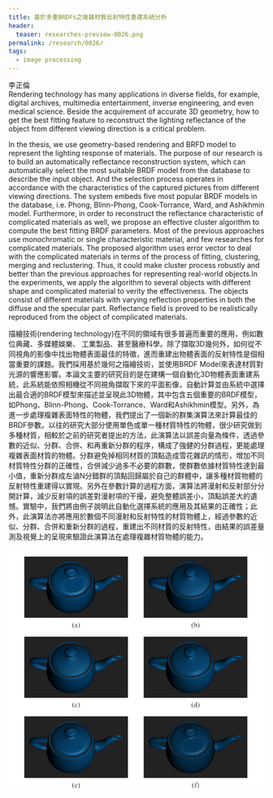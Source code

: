 ```yaml
---
title: 基於多重BRDFs之複雜材質反射特性重建系統分析
header:
  teaser: researches-preview-0026.png
permalink: /research/0026/
tags:
  - image processing
---
```

李正倫
<br>
Rendering technology has many applications in diverse fields, for example, digital archives, multimedia entertainment, inverse engineering, and even medical science. Beside the acquirement of accurate 3D geometry, how to get the best fitting feature to reconstruct the lighting reflectance of the object from different viewing direction is a critical problem. 

In the thesis, we use geometry-based rendering and BRFD model to represent the lighting response of materials. The purpose of our research is to build an automatically reflectance reconstruction system, which can automatically select the most suitable BRDF model from the database to describe the input object. And the selection process operates in accordance with the characteristics of the captured pictures from different viewing directions. The system embeds five most popular BRDF models in the database, i.e. Phong, Blinn-Phong, Cook-Torrance, Ward, and Ashikhmin model. Furthermore, in order to reconstruct the reflectance characteristic of complicated materials as well, we propose an effective cluster algorithm to compute the best fitting BRDF parameters. Most of the previous approaches use monochromatic or single characteristic material, and few researches for complicated materials. The proposed algorithm uses error vector to deal with the complicated materials in terms of the process of fitting, clustering, merging and reclustering. Thus, it could make cluster process robustly and better than the previous approaches for representing real-world objects.In the experiments, we apply the algorithm to several objects with different shape and complicated material to verity the effectiveness. The objects consist of different materials with varying reflection properties in both the diffuse and the specular part. Reflectance field is proved to be realistically reproduced from the object of complicated materials.

描繪技術(rendering technology)在不同的領域有很多普遍而重要的應用，例如數位典藏、多媒體娛樂、 工業製品、甚至醫療科學。除了擷取3D幾何外，如何從不同視角的影像中找出物體表面最佳的特徵，進而重建出物體表面的反射特性是個相當重要的課題。我們採用基於幾何之描繪技術，並使用BRDF Model來表達材質對光源的響應影響。本論文主要的研究目的是在建構一個自動化3D物體表面重建系統，此系統能依照相機從不同視角擷取下來的平面影像，自動計算並由系統中選擇出最合適的BRDF模型來描述並呈現此3D物體，其中包含五個重要的BRDF模型，如Phong、Blinn-Phong、Cook-Torrance、Ward和Ashikhmin模型。另外，為進一步處理複雜表面特性的物體，我們提出了一個新的群集演算法來計算最佳的BRDF參數。以往的研究大部分使用單色或單一種材質特性的物體，很少研究做到多種材質，相較於之前的研究者提出的方法，此演算法以誤差向量為條件，透過參數的近似、分群、合併、和再重新分群的程序，構成了強健的分群過程，更能處理複雜表面材質的物體。分群避免掉相同材質的頂點造成雪花雜訊的情形，增加不同材質特性分群的正確性，合併減少過多不必要的群數，使群數依據材質特性達到最小值，重新分群成左滷N分錯群的頂點回歸屬於自己的群體中，讓多種材質物體的反射特性重建得以實現。另外在參數計算的過程方面，演算法將漫射和反射部分分開計算，減少反射項的誤差對漫射項的干擾，避免整體誤差小，頂點誤差大的遺憾。實驗中，我們將由例子說明此自動化選擇系統的應用及其結果的正確性；此外，此演算法亦將應用於數個不同漫射和反射特性的材質物體上，經過參數的近似、分群、合併和重新分群的過程，重建出不同材質的反射特性，由結果的誤差量測及視覺上的呈現來驗證此演算法在處理複雜材質物體的能力。

![](/images/researches-content-0026-01.png)